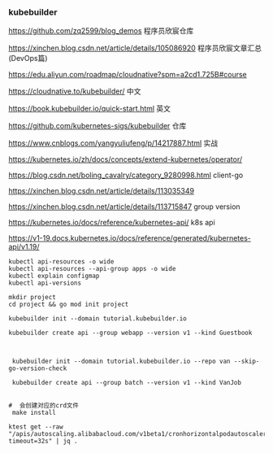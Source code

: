 ### kubebuilder

https://github.com/zq2599/blog_demos 程序员欣宸仓库

https://xinchen.blog.csdn.net/article/details/105086920 程序员欣宸文章汇总(DevOps篇)

https://edu.aliyun.com/roadmap/cloudnative?spm=a2cd1.725B#course

https://cloudnative.to/kubebuilder/				 中文

https://book.kubebuilder.io/quick-start.html 英文

https://github.com/kubernetes-sigs/kubebuilder 仓库

https://www.cnblogs.com/yangyuliufeng/p/14217887.html 实战

https://kubernetes.io/zh/docs/concepts/extend-kubernetes/operator/ 

https://blog.csdn.net/boling_cavalry/category_9280998.html client-go

https://xinchen.blog.csdn.net/article/details/113035349



https://xinchen.blog.csdn.net/article/details/113715847 group version

https://kubernetes.io/docs/reference/kubernetes-api/ k8s api

https://v1-19.docs.kubernetes.io/docs/reference/generated/kubernetes-api/v1.19/





```
kubectl api-resources -o wide
kubectl api-resources --api-group apps -o wide
kubectl explain configmap
kubectl api-versions
```





```
mkdir project
cd project && go mod init project

kubebuilder init --domain tutorial.kubebuilder.io

kubebuilder create api --group webapp --version v1 --kind Guestbook
```



```

 
 kubebuilder init --domain tutorial.kubebuilder.io --repo van --skip-go-version-check
 
 kubebuilder create api --group batch --version v1 --kind VanJob
 
 
#  会创建对应的crd文件
 make install 
```





```
ktest get --raw "/apis/autoscaling.alibabacloud.com/v1beta1/cronhorizontalpodautoscalers?timeout=32s" | jq .
```

